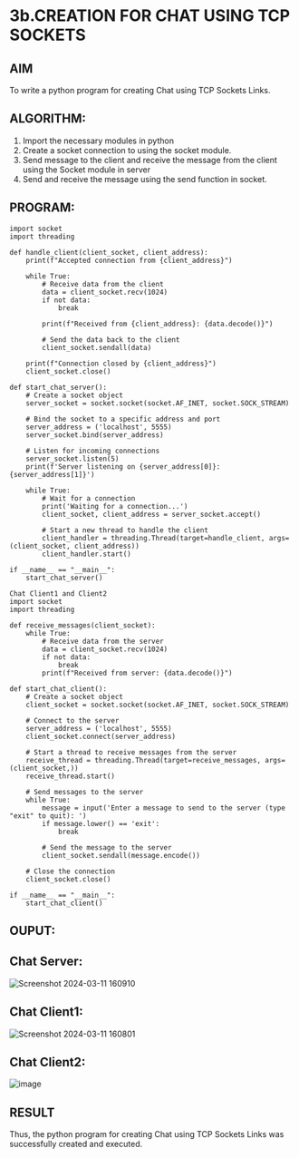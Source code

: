 # 3b.CREATION FOR CHAT USING TCP SOCKETS
## AIM
To write a python program for creating Chat using TCP Sockets Links.
## ALGORITHM:
1. Import the necessary modules in python
2. Create a socket connection to using the socket module.
3. Send message to the client and receive the message from the client using the Socket module in
 server
4. Send and receive the message using the send function in socket.
## PROGRAM:
```Chat Server
import socket
import threading

def handle_client(client_socket, client_address):
    print(f"Accepted connection from {client_address}")

    while True:
        # Receive data from the client
        data = client_socket.recv(1024)
        if not data:
            break

        print(f"Received from {client_address}: {data.decode()}")

        # Send the data back to the client
        client_socket.sendall(data)

    print(f"Connection closed by {client_address}")
    client_socket.close()

def start_chat_server():
    # Create a socket object
    server_socket = socket.socket(socket.AF_INET, socket.SOCK_STREAM)

    # Bind the socket to a specific address and port
    server_address = ('localhost', 5555)
    server_socket.bind(server_address)

    # Listen for incoming connections
    server_socket.listen(5)
    print(f'Server listening on {server_address[0]}:{server_address[1]}')

    while True:
        # Wait for a connection
        print('Waiting for a connection...')
        client_socket, client_address = server_socket.accept()

        # Start a new thread to handle the client
        client_handler = threading.Thread(target=handle_client, args=(client_socket, client_address))
        client_handler.start()

if __name__ == "__main__":
    start_chat_server()
```

```
Chat Client1 and Client2
import socket
import threading

def receive_messages(client_socket):
    while True:
        # Receive data from the server
        data = client_socket.recv(1024)
        if not data:
            break
        print(f"Received from server: {data.decode()}")

def start_chat_client():
    # Create a socket object
    client_socket = socket.socket(socket.AF_INET, socket.SOCK_STREAM)

    # Connect to the server
    server_address = ('localhost', 5555)
    client_socket.connect(server_address)

    # Start a thread to receive messages from the server
    receive_thread = threading.Thread(target=receive_messages, args=(client_socket,))
    receive_thread.start()

    # Send messages to the server
    while True:
        message = input('Enter a message to send to the server (type "exit" to quit): ')
        if message.lower() == 'exit':
            break

        # Send the message to the server
        client_socket.sendall(message.encode())

    # Close the connection
    client_socket.close()

if __name__ == "__main__":
    start_chat_client()
```
## OUPUT:
## Chat Server:
![Screenshot 2024-03-11 160910](https://github.com/EzhilsreeJ/3b_CHAT_USING_TCP_SOCKETS/assets/144870412/4e8d08f5-f8fa-4d5c-8f57-0783c380bace)

## Chat Client1:
![Screenshot 2024-03-11 160801](https://github.com/EzhilsreeJ/3b_CHAT_USING_TCP_SOCKETS/assets/144870412/08bcfc63-7daf-4ddc-ad73-8e288d88d3d4)

## Chat Client2:
![image](https://github.com/EzhilsreeJ/3b_CHAT_USING_TCP_SOCKETS/assets/144870412/2a0e2ecb-cbf3-44db-8d54-1d6671694ff7)

## RESULT
Thus, the python program for creating Chat using TCP Sockets Links was successfully 
created and executed.
